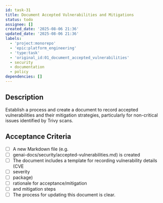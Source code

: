 ```yaml
---
id: task-31
title: Document Accepted Vulnerabilities and Mitigations
status: todo
assignee: []
created_date: '2025-08-06 21:36'
updated_date: '2025-08-06 21:36'
labels:
  - 'project:monorepo'
  - 'epic:platform_engineering'
  - 'type:task'
  - 'original_id:01_document_accepted_vulnerabilities'
  - security
  - documentation
  - policy
dependencies: []
---
```


## Description

Establish a process and create a document to record accepted vulnerabilities and their mitigation strategies, particularly for non-critical issues identified by Trivy scans.

## Acceptance Criteria

- [ ] A new Markdown file (e.g.
- [ ] genai-docs/security/accepted-vulnerabilities.md) is created
- [ ] The document includes a template for recording vulnerability details (CVE
- [ ] severity
- [ ] package)
- [ ] rationale for acceptance/mitigation
- [ ] and mitigation steps
- [ ] The process for updating this document is clear.
